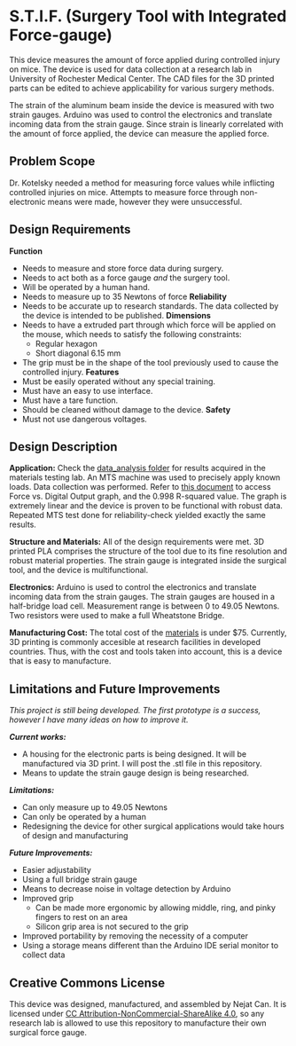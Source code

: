 # S.T.I.F. (Surgery Tool with Integrated Force-gauge)
This device measures the amount of force applied during controlled injury on mice. The device is used for data collection at a research lab in University of Rochester Medical Center. The CAD files for the 3D printed parts can be edited to achieve applicability for various surgery methods.

The strain of the aluminum beam inside the device is measured with two strain gauges. Arduino was used to control the electronics and translate incoming data from the strain gauge. Since strain is linearly correlated with the amount of force applied, the device can measure the applied force.

## Problem Scope
Dr. Kotelsky needed a method for measuring force values while inflicting controlled injuries on mice. Attempts to measure force through non-electronic means were made, however they were unsuccessful.

## Design Requirements
**Function**
* Needs to measure and store force data during surgery.
* Needs to act both as a force gauge _and_ the surgery tool.
* Will be operated by a human hand.
* Needs to measure up to 35 Newtons of force
**Reliability**
* Needs to be accurate up to research standards. The data collected by the device is intended to be published.
**Dimensions**
* Needs to have a extruded part through which force will be applied on the mouse, which needs to satisfy the following constraints:
  * Regular hexagon
  * Short diagonal 6.15 mm
* The grip must be in the shape of the tool previously used to cause the controlled injury.
**Features**
* Must be easily operated without any special training.
* Must have an easy to use interface.
* Must have a tare function.
* Should be cleaned without damage to the device.
**Safety**
* Must not use dangerous voltages.
  
## Design Description
**Application:**
Check the [data_analysis folder](https://github.com/ncan33/STIF-2019/tree/master/data_analysis) for results acquired in the materials testing lab. An MTS machine was used to precisely apply known loads. Data collection was performed. Refer to [this document](https://github.com/ncan33/STIF-2019/blob/master/data_analysis/MATLAB_code_PDF/MTS_data_analysis_01_29_20.pdf) to access Force vs. Digital Output graph, and the 0.998 R-squared value. The graph is extremely linear and the device is proven to be functional with robust data. Repeated MTS test done for reliability-check yielded exactly the same results.

**Structure and Materials:**
All of the design requirements were met. 3D printed PLA comprises the structure of the tool due to its fine resolution and robust material properties. The strain gauge is integrated inside the surgical tool, and the device is multifunctional.

**Electronics:**
Arduino is used to control the electronics and translate incoming data from the strain gauges. The strain gauges are housed in a half-bridge load cell. Measurement range is between 0 to 49.05 Newtons. Two resistors were used to make a full Wheatstone Bridge.

**Manufacturing Cost:**
The total cost of the [materials](https://github.com/ncan33/DATAA-2019/tree/master/how_to_assemble#materials-and-tools) is under $75. Currently, 3D printing is commonly accesible at research facilities in developed countries. Thus, with the cost and tools taken into account, this is a device that is easy to manufacture.

## Limitations and Future Improvements
_This project is still being developed. The first prototype is a success, however I have many ideas on how to improve it._

***Current works:***
* A housing for the electronic parts is being designed. It will be manufactured via 3D print. I will post the .stl file in this repository.
* Means to update the strain gauge design is being researched.

***Limitations:***
* Can only measure up to 49.05 Newtons
* Can only be operated by a human
* Redesigning the device for other surgical applications would take hours of design and manufacturing

***Future Improvements:***
* Easier adjustability
* Using a full bridge strain gauge
* Means to decrease noise in voltage detection by Arduino
* Improved grip
  * Can be made more ergonomic by allowing middle, ring, and pinky fingers to rest on an area
  * Silicon grip area is not secured to the grip
* Improved portability by removing the necessity of a computer
* Using a storage means different than the Arduino IDE serial monitor to collect data

## Creative Commons License
This device was designed, manufactured, and assembled by Nejat Can. It is licensed under [CC Attribution-NonCommercial-ShareAlike 4.0](https://creativecommons.org/licenses/by-nc-sa/4.0/), so any research lab is allowed to use this repository to manufacture their own surgical force gauge.
